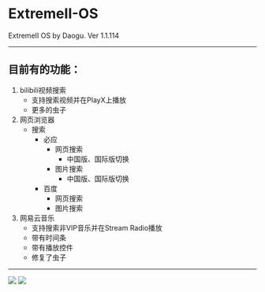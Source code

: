 # ExtremeII-OS
ExtremeII OS by Daogu.
Ver 1.1.114
***
## 目前有的功能：
1. bilibili视频搜索
    + 支持搜索视频并在PlayX上播放
    + 更多的虫子
2. 网页浏览器
    + 搜索
        + 必应
            + 网页搜索
                + 中国版、国际版切换
            + 图片搜索
                + 中国版、国际版切换
        + 百度
            + 网页搜索
            + 图片搜索
3. 网易云音乐
    + 支持搜索非VIP音乐并在Stream Radio播放
    + 带有时间条
    + 带有播放控件
    - 修复了虫子
***
![](https://img.shields.io/github/issues/Daosama/EXtremell-OS?style=flat-square)
![](https://img.shields.io/github/stars/Daosama/EXtremell-OS?style=flat-square)
